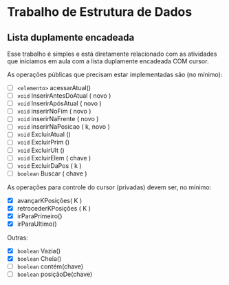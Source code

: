 # Trabalho de Estrutura de Dados

## Lista duplamente encadeada

Esse trabalho é simples e está diretamente relacionado com as atividades que iniciamos em aula com a lista duplamente encadeada COM cursor.

As operações públicas que precisam estar implementadas são (no mínimo):

- [ ] `<elemento>` acessarAtual()
- [ ] `void` InserirAntesDoAtual ( novo )
- [ ] `void` InserirApósAtual ( novo )
- [ ] `void` inserirNoFim ( novo )
- [ ] `void` inserirNaFrente ( novo )
- [ ] `void` inserirNaPosicao ( k, novo )
- [ ] `void` ExcluirAtual ()
- [ ] `void` ExcluirPrim ()
- [ ] `void` ExcluirUlt ()
- [ ] `void` ExcluirElem ( chave )
- [ ] `void` ExcluirDaPos ( k )
- [ ] `boolean` Buscar ( chave )

As operações para controle do cursor (privadas) devem ser, no mínimo:

- [x] avançarKPosições( K )
- [x] retrocederKPosições ( K )
- [x] irParaPrimeiro()
- [x] irParaUltimo()

Outras:

- [x] `boolean` Vazia()
- [x] `boolean` Cheia()
- [ ] `boolean` contém(chave)
- [ ] `boolean` posiçãoDe(chave)
